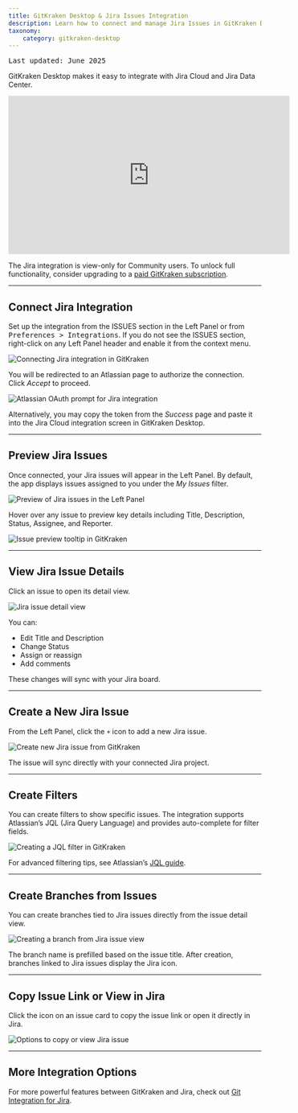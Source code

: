 ```yaml
---
title: GitKraken Desktop & Jira Issues Integration
description: Learn how to connect and manage Jira Issues in GitKraken Desktop. Preview, edit, and create issues, filter with JQL, and sync changes with Jira Cloud or Data Center.
taxonomy:
    category: gitkraken-desktop
---
```


<kbd>Last updated: June 2025</kbd>

GitKraken Desktop makes it easy to integrate with Jira Cloud and Jira Data Center.

<div class='embed-container embed-container--16-9'>
    <iframe width="560" height="315" src="https://www.youtube.com/embed/On83cso-w3U" frameborder="0" allowfullscreen></iframe>
</div>

<div class='callout callout--basic'>
    <p>The Jira integration is view-only for Community users. To unlock full functionality, consider upgrading to a <a href="https://gitkraken.com/pricing?source=help_center&product=gitkraken">paid GitKraken subscription</a>.</p>
</div>

---

## Connect Jira Integration

Set up the integration from the ISSUES section in the Left Panel or from <kbd>Preferences > Integrations</kbd>. If you do not see the ISSUES section, right-click on any Left Panel header and enable it from the context menu.

<img src="/wp-content/uploads/connect-jira-issues-2025.png" srcset="/wp-content/uploads/connect-jira-issues-2025@2x.png" class="help-center-img img-bordered" alt="Connecting Jira integration in GitKraken">

You will be redirected to an Atlassian page to authorize the connection. Click <em>Accept</em> to proceed.

<img src="/wp-content/uploads/connect-atlassian-2025.png" srcset="/wp-content/uploads/connect-atlassian-2025@2x.png" class="help-center-img img-bordered" alt="Atlassian OAuth prompt for Jira integration">

Alternatively, you may copy the token from the _Success_ page and paste it into the Jira Cloud integration screen in GitKraken Desktop.

---

## Preview Jira Issues

Once connected, your Jira issues will appear in the Left Panel. By default, the app displays issues assigned to you under the _My Issues_ filter.

<img src="/wp-content/uploads/preview-jira-issues-2025.png" srcset="/wp-content/uploads/preview-jira-issues-2025@2x.png" class="help-center-img img-bordered" alt="Preview of Jira issues in the Left Panel">

Hover over any issue to preview key details including Title, Description, Status, Assignee, and Reporter.

<img src="/wp-content/uploads/hover-issue-2025.png" srcset="/wp-content/uploads/hover-issue-2025@2x.png" class="help-center-img img-bordered" alt="Issue preview tooltip in GitKraken">

---

## View Jira Issue Details

Click an issue to open its detail view.

<img src="/wp-content/uploads/jira-issue-view.png" srcset="/wp-content/uploads/jira-issue-view@2x.png" class="help-center-img img-bordered" alt="Jira issue detail view">

You can:

- Edit Title and Description
- Change Status
- Assign or reassign
- Add comments

These changes will sync with your Jira board.

---

## Create a New Jira Issue

From the Left Panel, click the <code>+</code> icon to add a new Jira issue.

<img src="/wp-content/uploads/create-jira-issue-2025.png" srcset="/wp-content/uploads/create-jira-issue-2025@2x.png" class="help-center-img img-bordered" alt="Create new Jira issue from GitKraken">

The issue will sync directly with your connected Jira project.

---

## Create Filters

You can create filters to show specific issues. The integration supports Atlassian’s JQL (Jira Query Language) and provides auto-complete for filter fields.

<img src="/wp-content/uploads/create-jira-filter-2025.png" srcset="/wp-content/uploads/create-jira-filter-2025@2x.png" class="help-center-img img-bordered" alt="Creating a JQL filter in GitKraken">

For advanced filtering tips, see Atlassian’s [JQL guide](https://www.atlassian.com/software/jira/guides/expand-jira/jql#visualize-results).

---

## Create Branches from Issues

You can create branches tied to Jira issues directly from the issue detail view.

<img src="/wp-content/uploads/create-branch-jira-integration.gif" class="help-center-img img-bordered" alt="Creating a branch from Jira issue view">

The branch name is prefilled based on the issue title. After creation, branches linked to Jira issues display the Jira icon.

---

## Copy Issue Link or View in Jira

Click the <kbd><i class="fa fa-ellipsis-v"></i></kbd> icon on an issue card to copy the issue link or open it directly in Jira.

<img src="/wp-content/uploads/view-jira-issue-2025.png" srcset="/wp-content/uploads/view-jira-issue-2025@2x.png" class="help-center-img img-bordered" alt="Options to copy or view Jira issue">

---

## More Integration Options

For more powerful features between GitKraken and Jira, check out <a href="/integrations/git-integration-for-jira">Git Integration for Jira</a>.
